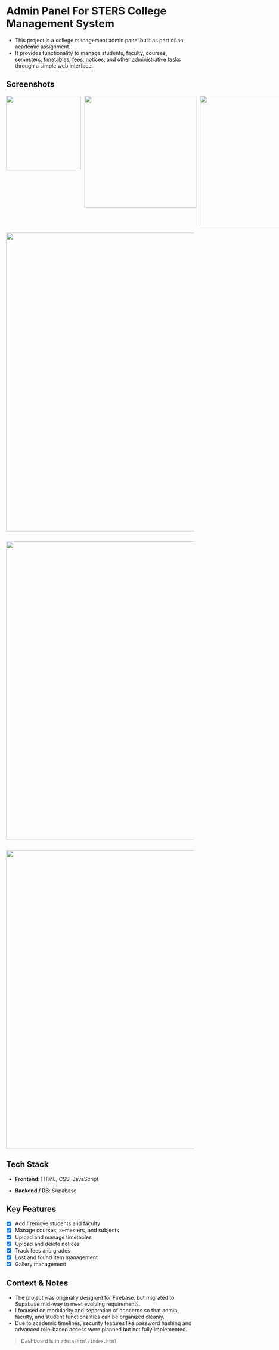 # Admin Panel For STERS College Management System
- This project is a college management admin panel built as part of an academic assignment.
- It provides functionality to manage students, faculty, courses, semesters, timetables, fees, notices, and other administrative tasks through a simple web interface.

## Screenshots


<div style="display: flex; gap: 10px;">
  <img src="https://github.com/user-attachments/assets/5a8aa67e-e45b-4dd5-94d9-20d893091b29" style="width: 200px; height: auto;">
  <img src="https://github.com/user-attachments/assets/22517e55-44bc-4fb1-8b57-1182e6b3a867" style="width: 300px; height: auto;">
  <img src="https://github.com/user-attachments/assets/586f81d5-5905-4d27-b839-0feaffe61c26" style="width: 350px; height: auto;">
</div>

<br>

<img src="https://github.com/user-attachments/assets/72269e45-1b99-408d-bb81-55ee6da0dd0d" style="width: 800px; height: auto; display: block; margin-bottom: 10px;">
<br>

<img src="https://github.com/user-attachments/assets/930ed281-37ea-4a9a-ba59-b042da19da77" style="width: 800px; height: auto; display: block; margin-bottom: 10px;">
<br>

<img src="https://github.com/user-attachments/assets/88afcfaa-eb4f-4038-bb37-c09662739993" style="width: 800px; height: auto; display: block;">






## Tech Stack
- **Frontend**: HTML, CSS, JavaScript

- **Backend / DB**: Supabase




## Key Features
- [x] Add / remove students and faculty
- [x] Manage courses, semesters, and subjects
- [x] Upload and manage timetables
- [x] Upload and delete notices
- [x] Track fees and grades
- [x] Lost and found item management
- [x] Gallery management

## Context & Notes
- The project was originally designed for Firebase, but migrated to Supabase mid-way to meet evolving requirements.
- I focused on modularity and separation of concerns so that admin, faculty, and student functionalities can be organized cleanly.
- Due to academic timelines, security features like password hashing and advanced role-based access were planned but not fully implemented.


> Dashboard is in `admin/html/index.html`






